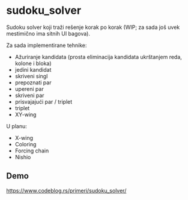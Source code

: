 # sudoku_solver

Sudoku solver koji traži rešenje korak po korak (WIP; za sada još uvek mestimično ima sitnih UI bagova).

Za sada implementirane tehnike:

- Ažuriranje kandidata (prosta eliminacija kandidata ukrštanjem reda, kolone i bloka)
- jedini kandidat
- skriveni singl
- prepoznati par
- upereni par
- skriveni par
- prisvajajući par / triplet
- triplet
- XY-wing

U planu:

- X-wing
- Coloring
- Forcing chain
- Nishio

## Demo

https://www.codeblog.rs/primeri/sudoku_solver/
